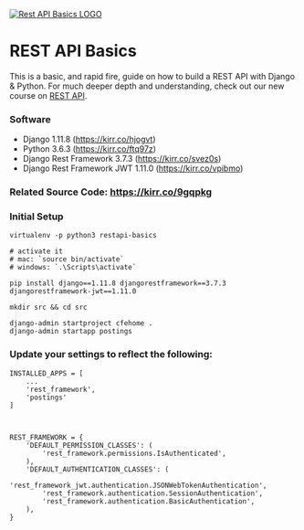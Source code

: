 [![Rest API Basics LOGO](https://cfe2-static.s3-us-west-2.amazonaws.com/media/cfe-blog/rest-api-basics-with-the-django-rest-framework/rest_api_basics_logo.jpg)](https://www.codingforentrepreneurs.com/blog/rest-api-basics-with-the-django-rest-framework/)

# REST API Basics


This is a basic, and rapid fire, guide on how to build a REST API with Django & Python. For much deeper depth and understanding, check out our new course on [REST API](https://kirr.co/rfqyre).


### Software
- Django 1.11.8 (https://kirr.co/hjogvt)
- Python 3.6.3 (https://kirr.co/ftq97z)
- Django Rest Framework 3.7.3 (https://kirr.co/svez0s)
- Django Rest Framework JWT 1.11.0 (https://kirr.co/vpibmo)


### Related Source Code: https://kirr.co/9gqpkg


### Initial Setup
```
virtualenv -p python3 restapi-basics

# activate it 
# mac: `source bin/activate`
# windows: `.\Scripts\activate`

pip install django==1.11.8 djangorestframework==3.7.3 djangorestframework-jwt==1.11.0

mkdir src && cd src

django-admin startproject cfehome .
django-admin startapp postings
```



### Update your settings to reflect the following:

```
INSTALLED_APPS = [
    ...
    'rest_framework',
    'postings'
]



REST_FRAMEWORK = {
    'DEFAULT_PERMISSION_CLASSES': (
        'rest_framework.permissions.IsAuthenticated',
    ),
    'DEFAULT_AUTHENTICATION_CLASSES': (
        'rest_framework_jwt.authentication.JSONWebTokenAuthentication',
        'rest_framework.authentication.SessionAuthentication',
        'rest_framework.authentication.BasicAuthentication',
    ),
}
```







